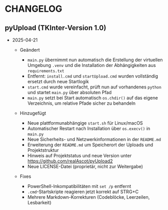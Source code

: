 # CHANGELOG

## pyUpload (TKInter-Version 1.0)

- 2025-04-21  

  - Geändert  
    - `main.py` übernimmt nun automatisch die Erstellung der virtuellen Umgebung `.venv` und die Installation der Abhängigkeiten aus `requirements.txt`  
    - Entfernt: `install.cmd` und `startUpload.cmd` wurden vollständig ersetzt durch neue Startlogik  
    - `start.cmd` wurde vereinfacht, prüft nun auf vorhandenes `python` und startet `main.py` über absoluten Pfad  
    - `main.py` setzt bei Start automatisch `os.chdir()` auf das eigene Verzeichnis, um relative Pfade sicher zu behandeln  

  - Hinzugefügt  
    - Neue plattformunabhängige `start.sh` für Linux/macOS  
    - Automatischer Restart nach Installation über `os.execv()` in `main.py`  
    - Neue Sicherheits- und Netzwerkinformationen in der `README.md`  
    - Erweiterung der `README.md` um Speicherort der Uploads und Projektstruktur  
    - Hinweis auf Projektstatus und neue Version unter <https://github.com/realAscot/pyUpload2>  
    - Neue LICENSE-Datei (proprietär, nicht zur Weitergabe)  

  - Fixes  
    - PowerShell-Inkompatibilitäten mit `set /p` entfernt  
    - `.cmd`-Startskripte reagieren jetzt korrekt auf STRG+C  
    - Mehrere Markdown-Korrekturen (Codeblöcke, Leerzeilen, Lesbarkeit)  
